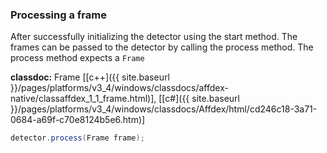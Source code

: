 ### Processing a frame
After successfully initializing the detector using the start method. The frames can be passed to the detector by calling the process method. The process method expects a ```Frame```

**classdoc:** Frame [[c++]({{ site.baseurl }}/pages/platforms/v3_4/windows/classdocs/affdex-native/classaffdex_1_1_frame.html)], [[c#]({{ site.baseurl }}/pages/platforms/v3_4/windows/classdocs/Affdex/html/cd246c18-3a71-0684-a69f-c70e8124b5e6.htm)]

```csharp
detector.process(Frame frame);
```
